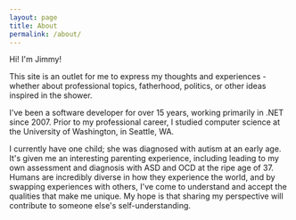 ```yaml
---
layout: page
title: About
permalink: /about/
---
```


Hi! I'm Jimmy!

This site is an outlet for me to express my thoughts and experiences - whether about professional topics, fatherhood, politics, or other ideas inspired in the shower.

I've been a software developer for over 15 years, working primarily in .NET since 2007.  Prior to my professional career, I studied computer science at the University of Washington, in Seattle, WA.

I currently have one child; she was diagnosed with autism at an early age.  It's given me an interesting parenting experience, including leading to my own assessment and diagnosis with ASD and OCD at the ripe age of 37.  Humans are incredibly diverse in how they experience the world, and by swapping experiences with others, I've come to understand and accept the qualities that make me unique.  My hope is that sharing my perspective will contribute to someone else's self-understanding. 
